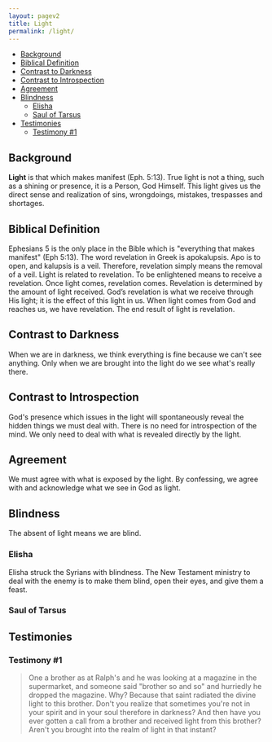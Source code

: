 ```yaml
---
layout: pagev2
title: Light
permalink: /light/
---
```

- [Background](#background)
- [Biblical Definition](#biblical-definition)
- [Contrast to Darkness](#contrast-to-darkness)
- [Contrast to Introspection](#contrast-to-introspection)
- [Agreement](#agreement)
- [Blindness](#blindness)
  - [Elisha](#elisha)
  - [Saul of Tarsus](#saul-of-tarsus)
- [Testimonies](#testimonies)
  - [Testimony #1](#testimony-1)

## Background

**Light** is that which makes manifest (Eph. 5:13). True light is not a thing, such as a shining or presence, it is a Person, God Himself. This light gives us the direct sense and realization of sins, wrongdoings, mistakes, trespasses and shortages. 

## Biblical Definition

Ephesians 5 is the only place in the Bible which is "everything that makes manifest" (Eph 5:13). The word revelation in Greek is apokalupsis. Apo is to open, and kalupsis is a veil. Therefore, revelation simply means the removal of a veil. Light is related to revelation. To be enlightened means to receive a revelation. Once light comes, revelation comes. Revelation is determined by the amount of light received. God’s revelation is what we receive through His light; it is the effect of this light in us. When light comes from God and reaches us, we have revelation. The end result of light is revelation. 

## Contrast to Darkness

When we are in darkness, we think everything is fine because we can't see anything. Only when we are brought into the light do we see what's really there.

## Contrast to Introspection

God's presence which issues in the light will spontaneously reveal the hidden things we must deal with. There is no need for introspection of the mind. We only need to deal with what is revealed directly by the light.

## Agreement

We must agree with what is exposed by the light. By confessing, we agree with and acknowledge what we see in God as light.

## Blindness

The absent of light means we are blind.

### Elisha

Elisha struck the Syrians with blindness. The New Testament ministry to deal with the enemy is to make them blind, open their eyes, and give them a feast.

### Saul of Tarsus


## Testimonies

### Testimony #1

>One a brother as at Ralph's and he was looking at a magazine in the supermarket, and someone said "brother so and so" and hurriedly he dropped the magazine. Why? Because that saint radiated the divine light to this brother. Don't you realize that sometimes you're not in your spirit and in your soul therefore in darkness? And then have you ever gotten a call from a brother and received light from this brother? Aren't you brought into the realm of light in that instant?